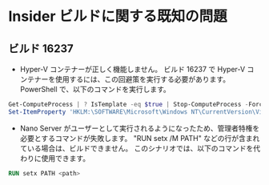 # Insider ビルドに関する既知の問題

## ビルド 16237

- Hyper-V コンテナーが正しく機能しません。 ビルド 16237 で Hyper-V コンテナーを使用するには、この回避策を実行する必要があります。 PowerShell で、以下のコマンドを実行します。

```PowerShell
Get-ComputeProcess | ? IsTemplate -eq $true | Stop-ComputeProcess -Force
Set-ItemProperty 'HKLM:\SOFTWARE\Microsoft\Windows NT\CurrentVersion\Virtualization\Containers\' -Name TemplateVmCount -Type dword -Value 0 -Force
```

- Nano Server がユーザーとして実行されるようになったため、管理者特権を必要とするコマンドが失敗します。 "RUN setx /M PATH" などの行が含まれている場合は、ビルドできません。 このシナリオでは、以下のコマンドを代わりに使用できます。

```dockerfile
RUN setx PATH <path>
```
